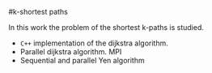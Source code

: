 #k-shortest paths

In this work the problem of the shortest k-paths is studied.
* `C++` implementation of the dijkstra algorithm.
* Parallel dijkstra algorithm. MPI
* Sequential and parallel Yen algorithm
